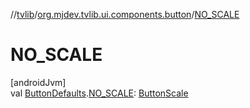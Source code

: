 //[tvlib](../../index.md)/[org.mjdev.tvlib.ui.components.button](index.md)/[NO_SCALE](-n-o_-s-c-a-l-e.md)

# NO_SCALE

[androidJvm]\
val [ButtonDefaults](https://developer.android.com/reference/kotlin/androidx/tv/material3/ButtonDefaults.html).[NO_SCALE](-n-o_-s-c-a-l-e.md): [ButtonScale](https://developer.android.com/reference/kotlin/androidx/tv/material3/ButtonScale.html)
